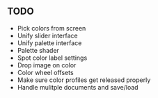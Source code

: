 ## TODO ##
* Pick colors from screen
* Unify slider interface
* Unify palette interface
* Palette shader
* Spot color label settings
* Drop image on color
* Color wheel offsets
* Make sure color profiles get released properly
* Handle mulitple documents and save/load
